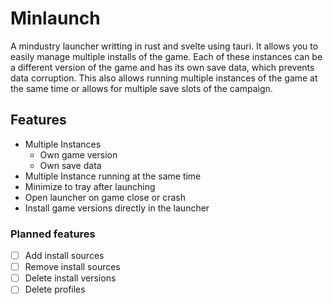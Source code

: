 # Minlaunch

A mindustry launcher writting in rust and svelte using tauri.
It allows you to easily manage multiple installs of the game.
Each of these instances can be a different version of the game and has its own save data,
which prevents data corruption.
This also allows running multiple instances of the game at the same time or
allows for multiple save slots of the campaign.

## Features
 - Multiple Instances
	 - Own game version
	 - Own save data
 - Multiple Instance running at the same time
 - Minimize to tray after launching
 - Open launcher on game close or crash
 - Install game versions directly in the launcher

### Planned features
 - [ ] Add install sources
 - [ ] Remove install sources
 - [ ] Delete install versions
 - [ ] Delete profiles
